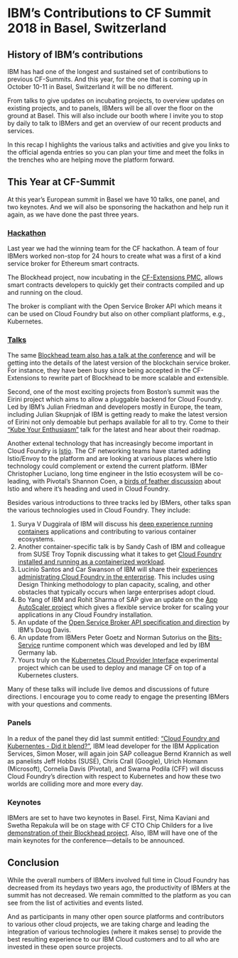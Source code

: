 # IBM’s Contributions to CF Summit 2018 in Basel, Switzerland

## History of IBM’s contributions

IBM has had one of the longest and sustained set of contributions to previous CF-Summits. And this year, for the one that is coming up in October 10-11 in Basel, Switzerland it will be no different.

From talks to give updates on incubating projects, to overview updates on existing projects, and to panels, IBMers will be all over the floor on the ground at Basel. This will also include our booth where I invite you to stop by daily to talk to IBMers and get an overview of our recent products and services.

In this recap I highlights the various talks and activities and give you links to the official agenda entries so you can plan your time and meet the folks in the trenches who are helping move the platform forward.

## This Year at CF-Summit

At this year’s European summit in Basel we have 10 talks, one panel, and two keynotes. And we will also be sponsoring the hackathon and help run it again, as we have done the past three years.

### [Hackathon](http://sched.co/FY0F)

Last year we had the winning team for the CF hackathon. A team of four IBMers worked non-stop for 24 hours to create what was a first of a kind service broker for Ethereum smart contracts.

The Blockhead project, now incubating in the [CF-Extensions PMC](https://github.com/cloudfoundry/pmc-notes/tree/master/Extensions/2018), allows smart contracts developers to quickly get their contracts  compiled and up and running on the cloud.

The broker is compliant with the Open Service Broker API which means it can be used on Cloud Foundry but also on other compliant platforms, e.g., Kubernetes. 

### [Talks](https://www.cloudfoundry.org/event_subpages/cfeu-2018-schedule/)

The same [Blockhead team also has a talk at the conference](http://sched.co/FRyj) and will be getting into the details of the latest version of the blockchain service broker. For instance, they have been busy since being accepted in the CF-Extensions to rewrite part of Blockhead to be more scalable and extensible.

Second, one of the most exciting projects from Boston’s summit was the Eirini project which aims to allow a pluggable backend for Cloud Foundry. Led by IBM’s Julian Friedman and developers mostly in Europe, the team, including Julian Skupnjak of IBM is getting ready to make the latest version of Eirini not only demoable but perhaps available for all to try. Come to their [“Kube Your Enthusiasm”](http://sched.co/FRy8) talk for the latest and hear about their roadmap.

Another extenal technology that has increasingly become important in Cloud Foundry is [Istio](https://istio.io/). The CF networking teams have started adding Istio/Envoy to the platform and are looking at various places where Istio technology could complement or extend the current platform. IBMer Christopher Luciano, long time engineer in the Istio ecosystem will be co-leading, with Pivotal’s Shannon Coen, a [birds of feather discussion](http://sched.co/FRyc) about Istio and where it’s heading and used in Cloud Foundry. 

Besides various introductions to three tracks led by IBMers, other talks span the various technologies used in Cloud Foundry. They include:

1. Surya V Duggirala of IBM will discuss his [deep experience running containers](http://sched.co/FRyE) applications and contributing to various container ecosystems.
2. Another container-specific talk is by Sandy Cash of IBM and colleague from SUSE Troy Topnik discussing what it takes to get [Cloud Foundry installed and running as a containerized workload](http://sched.co/FRyA).
3. Lucinio Santos and Car Swanson of IBM will share their [experiences administrating Cloud Foundry in the enterprise](http://sched.co/FRyW). This includes using Design Thinking methodology to plan capacity, scaling, and other obstacles that typically occurs when large enterprises adopt cloud.
4. Bo Yang of IBM and Rohit Sharma of SAP give an update on the [App AutoScaler project](http://sched.co/FRym) which gives a flexible service broker for scaling your applications in any Cloud Foundry installation.
5. An update of the [Open Service Broker API specification and direction](http://sched.co/FW1v) by IBM’s Doug Davis.
6. An update from IBMers Peter Goetz and Norman Sutorius on the [Bits-Service](http://sched.co/FRyP) runtime component which was developed and led by IBM Germany lab.
7. Yours truly on the [Kubernetes Cloud Provider Interface](http://sched.co/GATe) experimental project which can be used to deploy and manage CF on top of a Kubernetes clusters.

Many of these talks will include live demos and discussions of future directions. I encourage you to come ready to engage the presenting IBMers with your questions and comments.

### Panels

In a redux of the panel they did last summit entitled: [“Cloud Foundry and Kubernentes - Did it blend?”](http://sched.co/FRyD), IBM lead developer for the IBM Application Services, Simon Moser, will again join SAP colleague Bernd Krannich as well as panelists Jeff Hobbs (SUSE), Chris Crall (Google), Ulrich Homann (Microsoft), Cornelia Davis (Pivotal), and Swarna Podila (CFF) will discuss Cloud Foundry’s direction with respect to Kubernetes and how these two worlds are colliding more and more every day.

### Keynotes

IBMers are set to have two keynotes in Basel. First, Nima Kaviani and Swetha Repakula will be on stage with CF CTO Chip Childers for a live [demonstration of their Blockhead project](http://sched.co/Fq4A). Also, IBM will have one of the main keynotes for the conference—details to be announced.

## Conclusion

While the overall numbers of IBMers involved full time in Cloud Foundry has decreased from its heydays two years ago, the productivity of IBMers at the summit has not decreased. We remain committed to the platform as you can see from the list of activities and events listed. 

And as participants in many other open source platforms and contributors to various other cloud projects, we are taking charge and leading the integration of various technologies (where it makes sense) to provide the best resulting experience to our IBM Cloud customers and to all who are invested in these open source projects.
